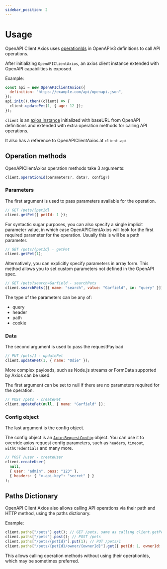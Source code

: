 ```yaml
---
sidebar_position: 2
---
```


# Usage

OpenAPI Client Axios uses [operationIds](https://github.com/OAI/OpenAPI-Specification/blob/master/versions/3.0.0.md#operation-object)
in OpenAPIv3 definitions to call API operations.

After initializing `OpenAPIClientAxios`, an axios client instance extended with OpenAPI capabilities is exposed.

Example:

```javascript
const api = new OpenAPIClientAxios({
  definition: "https://example.com/api/openapi.json",
});
api.init().then((client) => {
  client.updatePet(1, { age: 12 });
});
```

`client` is an [axios instance](https://github.com/axios/axios#creating-an-instance) initialized with
baseURL from OpenAPI definitions and extended with extra operation methods for calling API operations.

It also has a reference to OpenAPIClientAxios at `client.api`

## Operation methods

OpenAPIClientAxios operation methods take 3 arguments:

```javascript
client.operationId(parameters?, data?, config?)
```

### Parameters

The first argument is used to pass parameters available for the operation.

```javascript
// GET /pets/{petId}
client.getPet({ petId: 1 });
```

For syntactic sugar purposes, you can also specify a single implicit parameter value, in which case OpenAPIClientAxios
will look for the first required parameter for the operation. Usually this is will be a path parameter.

```javascript
// GET /pets/{petId} - getPet
client.getPet(1);
```

Alternatively, you can explicitly specify parameters in array form. This method allows you to set custom parameters not defined
in the OpenAPI spec.

```javascript
// GET /pets?search=Garfield - searchPets
client.searchPets([{ name: "search", value: "Garfield", in: "query" }]);
```

The type of the parameters can be any of:

- query
- header
- path
- cookie

### Data

The second argument is used to pass the requestPayload

```javascript
// PUT /pets/1 - updatePet
client.updatePet(1, { name: "Odie" });
```

More complex payloads, such as Node.js streams or FormData supported by Axios can be used.

The first argument can be set to null if there are no parameters required for the operation.

```javascript
// POST /pets - createPet
client.updatePet(null, { name: "Garfield" });
```

### Config object

The last argument is the config object.

The config object is an [`AxiosRequestConfig`](https://github.com/axios/axios#request-config) object. You can use it to
override axios request config parameters, such as `headers`, `timeout`, `withCredentials` and many more.

```javascript
// POST /user - createUser
client.createUser(
  null,
  { user: "admin", pass: "123" },
  { headers: { "x-api-key": "secret" } }
);
```

## Paths Dictionary

OpenAPI Client Axios also allows calling API operations via their path and HTTP
method, using the paths dictionary.

Example:

```javascript
client.paths["/pets"].get(); // GET /pets, same as calling client.getPets()
client.paths["/pets"].post(); // POST /pets
client.paths["/pets/{petId}"].put(1); // PUT /pets/1
client.paths["/pets/{petId}/owner/{ownerId}"].get({ petId: 1, ownerId: 2 }); // GET /pets/1/owner/2
```

This allows calling operation methods without using their operationIds, which
may be sometimes preferred.
